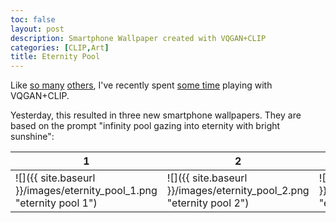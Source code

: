 ```yaml
---
toc: false
layout: post
description: Smartphone Wallpaper created with VQGAN+CLIP
categories: [CLIP,Art]
title: Eternity Pool
---
```

Like [so many](https://ml.berkeley.edu/blog/posts/clip-art/) [others](https://ljvmiranda921.github.io/notebook/2021/08/11/vqgan-list/), 
I've recently spent [some time](https://twitter.com/rahnjonathan/status/1413950870753095681) playing with VQGAN+CLIP.

Yesterday, this resulted in three new smartphone wallpapers. They are based on the prompt "infinity pool gazing into eternity with bright sunshine":

| 1 | 2 | 3 |
|-|-|-|
| ![]({{ site.baseurl }}/images/eternity_pool_1.png "eternity pool 1") | ![]({{ site.baseurl }}/images/eternity_pool_2.png "eternity pool 2") | ![]({{ site.baseurl }}/images/eternity_pool_3.png "eternity pool 3") |

